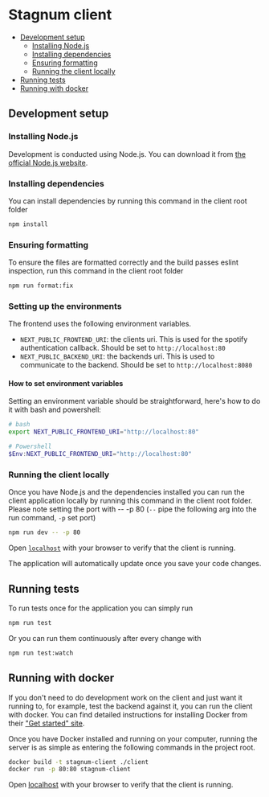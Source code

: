 # Stagnum client

-   [Development setup](#development-setup)
    -   [Installing Node.js](#installing-node.js)
    -   [Installing dependencies](#installing-dependencies)
    -   [Ensuring formatting](#ensuring-formatting)
    -   [Running the client locally](#running-the-client-locally)
-   [Running tests](#running-tests)
-   [Running with docker](#running-with-docker)

## Development setup

### Installing Node.js

Development is conducted using Node.js. You can download it from
[the official Node.js website](https://nodejs.org/en/).

### Installing dependencies

You can install dependencies by running this command in the client root folder

```bash
npm install
```

### Ensuring formatting

To ensure the files are formatted correctly and the build passes eslint inspection, run this command in the client root
folder

```bash
npm run format:fix
```

### Setting up the environments

The frontend uses the following environment variables.

-   `NEXT_PUBLIC_FRONTEND_URI`: the clients uri. This is used for the spotify authentication callback. Should be set
    to `http://localhost:80`
-   `NEXT_PUBLIC_BACKEND_URI`: the backends uri. This is used to communicate to the backend. Should be set
    to `http://localhost:8080`

#### How to set environment variables

Setting an environment variable should be straightforward, here's how to do it with bash and powershell:

```bash
# bash
export NEXT_PUBLIC_FRONTEND_URI="http://localhost:80"
```

```powershell
# Powershell
$Env:NEXT_PUBLIC_FRONTEND_URI="http://localhost:80"
```

### Running the client locally

Once you have Node.js and the dependencies installed you can run the client application locally by running this command
in the client root folder. Please note setting the port with -- -p 80 (`--` pipe the following arg into the run command,
`-p` set port)

```bash
npm run dev -- -p 80
```

Open [`localhost`](http://localhost:80) with your browser to verify that the client is running.

The application will automatically update once you save your code changes.

## Running tests

To run tests once for the application you can simply run

```bash
npm run test
```

Or you can run them continuously after every change with

```bash
npm run test:watch
```

## Running with docker

If you don't need to do development work on the client and just want it running to, for
example, test the backend against it, you can run the client with docker. You can find detailed instructions for
installing Docker from their ["Get started" site](https://www.docker.com/get-started/).

Once you have Docker installed and running on your computer, running the server is as
simple as entering the following commands in the project root.

```bash
docker build -t stagnum-client ./client
docker run -p 80:80 stagnum-client
```

Open [localhost](http://localhost:80) with your browser to verify that the client is running.
